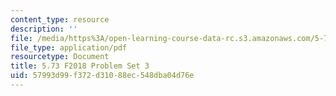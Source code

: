 ```yaml
---
content_type: resource
description: ''
file: /media/https%3A/open-learning-course-data-rc.s3.amazonaws.com/5-73-quantum-mechanics-i-fall-2018/57993d99f372d31088ec548dba04d76e_MIT5_73F18_PSet3.pdf
file_type: application/pdf
resourcetype: Document
title: 5.73 F2018 Problem Set 3
uid: 57993d99-f372-d310-88ec-548dba04d76e
---
```

